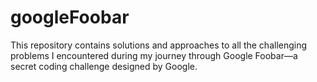 # googleFoobar
This repository contains solutions and approaches to all the challenging problems I encountered during my journey through Google Foobar—a secret coding challenge designed by Google.
